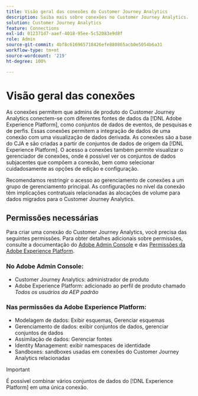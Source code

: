 ```yaml
---
title: Visão geral das conexões do Customer Journey Analytics
description: Saiba mais sobre conexões no Customer Journey Analytics.
solution: Customer Journey Analytics
feature: Connections
exl-id: 012371d7-aaef-4018-95ee-5c52083e9d8f
role: Admin
source-git-commit: 4bf8c616965718426efe880865acb0e5054b6a31
workflow-type: tm+mt
source-wordcount: '219'
ht-degree: 100%

---
```


# Visão geral das conexões

As conexões permitem que admins de produto do Customer Journey Analytics conectem-se com diferentes fontes de dados da [!DNL Adobe Experience Platform], como conjuntos de dados de eventos, de pesquisas e de perfis. Essas conexões permitem a integração de dados de uma conexão com uma visualização de dados derivada. As conexões são a base do CJA e são criadas a partir de conjuntos de dados de origem da [!DNL Experience Platform]. O acesso a conexões também permite visualizar o gerenciador de conexões, onde é possível ver os conjuntos de dados subjacentes que compõem a conexão, bem como selecionar cuidadosamente as opções de edição e configuração.

Recomendamos restringir o acesso ao gerenciamento de conexões a um grupo de gerenciamento principal. As configurações no nível da conexão têm implicações contratuais relacionadas às alocações de volume para dados migrados para o Customer Journey Analytics.

<!-- Outdated interface 

>[!BEGINSHADEBOX]

See ![VideoCheckedOut](/help/assets/icons/VideoCheckedOut.svg) [Configuring connections](https://video.tv.adobe.com/v/35111/?quality=12&learn=on){target="_blank"} for a demo video.

>[!ENDSHADEBOX]

-->

## Permissões necessárias

Para criar uma conexão do Customer Journey Analytics, você precisa das seguintes permissões. Para obter detalhes adicionais sobre permissões, consulte a documentação do [Adobe Admin Console](https://helpx.adobe.com/br/enterprise/admin-guide.html/enterprise/using/manage-permissions-and-roles.ug.html) e das [Permissões da Adobe Experience Platform](https://experienceleague.adobe.com/pt-br/docs/experience-platform/access-control/home).

### No Adobe Admin Console:

* Customer Journey Analytics: administrador de produto
* Adobe Experience Platform: adicionado ao perfil de produto chamado *Todos os usuários da AEP padrão*

### Nas permissões da Adobe Experience Platform:

* Modelagem de dados: Exibir esquemas, Gerenciar esquemas
* Gerenciamento de dados: exibir conjuntos de dados, gerenciar conjuntos de dados
* Assimilação de dados: Gerenciar fontes
* Identity Management: exibir namespaces de identidade
* Sandboxes: sandboxes usadas em conexões do Customer Journey Analytics relacionadas

>[!IMPORTANT]
>
>É possível combinar vários conjuntos de dados do [!DNL Experience Platform] em uma única conexão.
